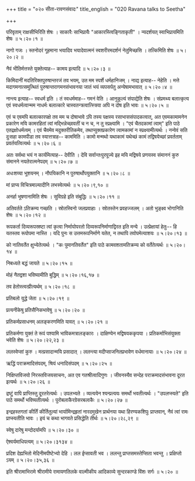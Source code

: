 +++
title = "०२० सीता-रावणसंवादः"
title_english = "020 Ravana talks to Seetha"

+++


परिवृताम् राक्षसीभिरिति शेषः । साकारैः साभिप्रायैः
"आकारस्त्विङ्गिताकृती" । न्यदर्शयत् स्वाभिप्रायमिति शेषः  ॥  ५।२०।१  ॥   

  

नागो गजः । स्तनोदरं गूहमाना भयादिव भयादेवात्मनं स्वशरीरमदर्शनं
नेतुमिच्छसि । तत्किमिति शेषः  ॥  ५।२०।२  ॥   

  

नैवं भीतिर्मत्तस्ते युक्तेत्याह-- कामय इत्यादि  ॥  ५।२०।३  ॥   

  

किमिदानीं मदतिरिक्तपुरुषान्तरजं तव भयम्, उत मम स्पर्शे धर्महानिजम् ।
नाद्य इत्याह-- नेहेति । मत्ते मदागमनात्समुत्थितं पुरुषान्तरागमनसंभावनया
जातं भयं व्यपसर्पतु अन्येषामभावात्  ॥  ५।२०।४  ॥   

  

नान्त्य इत्याह-- स्वधर्म इति । तं स्वधर्ममाह-- गमनं वेति । आनुकूल्यं
संपाद्येति शेषः । संप्रमथ्य बलात्कृत्य एवं स्वधर्मत्वान्मम नाधर्मः
बलात्कारे चास्वतन्त्रत्वात्स्त्रिया अपि न दोष इति भावः  ॥  ५।२०।५  ॥   

  

एवं च एवमपि बलात्कारपक्षे तव मम च दोषाभावे ऽपि तस्य पक्षस्य
रसाभाससंपादकत्वात्, अत एवमकामामनेन प्रकारेण मयि कामरहितां त्वां
मद्भिन्नेच्छावतीं च न च, न तु स्प्रक्ष्यामि । "एवं चैतदकामां त्वाम्" इति
पाठे एतद्रक्षोधर्मत्वम् । एवं चैवमेव मदुक्तरीतिकमेव, तथाप्युक्तप्रकारेण
त्वामकामां न स्प्रक्ष्यामीत्यर्थः । नन्वेवं सति दुःसहा कामपीडा तव
स्यात्तत्राह-- काममिति । कामो मन्मथो यथाकामं यथेच्छं कामं तद्विषयेच्छां
प्रवर्तताम् प्रवर्तयत्वित्यर्थः  ॥  ५।२०।६  ॥   

  

अतः सर्वथा भयं न कार्यमित्याह-- देवीति । देवि सर्वान्तःपुरपूज्ये इह मयि
मद्विषये प्रणयस्व संमाननं कुरु संमानने नयतेरात्मनेपदम्  ॥  ५।२०।७  ॥   

  

अधःशय्या भूशयनम् । नौपयिकानि न पुरुषार्थोपयुक्तानि  ॥  ५।२०।८  ॥   

  

मां प्राप्य विचित्रमाल्यादीनि लभस्वेत्यर्थः  ॥  ५।२०।९,१०  ॥   

  

अनर्हा भूषणानामिति शेषः । सुविग्रहे इति संबुद्धिः  ॥  ५।२०।११  ॥   

  

अतिवर्तते ऽतिक्रम्य गच्छति । स्रोतस्विनो जलप्रवाहाः । स्रोतस्तेन
प्रवहज्जलम् । अतो भुङ्क्ष्व भोगानिति शेषः  ॥  ५।२०।१२  ॥   

  

रूपकर्ता दिव्यरूपस्रष्टा त्वां कृत्वा निर्मायोपरतो
दिव्यरूपनिर्माणाद्विरत इति मन्ये । उत्प्रेक्षायां हेतुः-- हि यतस्तव
रूपोपमा नास्ति । यदि पुनः स उत्तमरूपनिर्माणे यतेत, न तथापि तवोपमेत्याशयः
 ॥  ५।२०।१३  ॥   

  

को नातिवर्तेत क्षुभ्येतेत्यर्थः । "कः पुमानतिवर्तेत" इति पाठे
कामवशतामतिक्रम्य को वर्तेतेत्यर्थः  ॥  ५।२०।१४  ॥   

  

निबध्यते बद्धं जायते  ॥  ५।२०।१५  ॥   

  

मोहं नैतद्वशा भविष्यामीति बुद्धिम्  ॥  ५।२०।१६,१७  ॥   

  

तव हेतोस्त्वत्प्रीत्यर्थम्  ॥  ५।२०।१८  ॥   

  

प्रतिबलो युद्धे जेता  ॥  ५।२०।१९  ॥   

  

प्रत्यनीकेषु प्रतिसैनिकभावेषु  ॥  ५।२०।२०  ॥   

  

प्रतिकर्मप्रसाधनम् अलङ्करणमिति यावत्  ॥  ५।२०।२१  ॥   

  

प्रतिकर्मणा युक्तं ते रूपं पश्यामि भाविकमत्रालङ्कारः । दाक्षिण्येन
मद्विषयककृपया । प्रतिकर्माभिसंयुक्ता भवेति शेषः  ॥  ५।२०।२२,२३  ॥   

  

ललस्वेप्सां कुरु । मत्प्रसादान्मयि प्रसादात् । ललन्त्या
मदीप्साजनितप्रभावेण वर्धमानायाः  ॥  ५।२०।२४  ॥   

  

ऋद्धिं पराक्रमादिसंपदम्, श्रियं धनादिसंपदम्  ॥  ५।२०।२५  ॥   

  

निक्षिप्तविजयो निरस्तविजयसाचनः, अत एव गतश्रीत्वादिगुणः । जीवनस्यैव
सन्देह पराक्रमादसंभावना दूरत इत्यर्थः  ॥  ५।२०।२६  ॥   

  

द्रष्टुं वापि प्राप्तिस्तु दूरतरेत्यर्थः । उपलभ्यते । व्यत्ययेन
श्यन्प्रत्ययः समर्थो भवतीत्यर्थः । "उपलप्स्यते" इति पाठे समर्थो
भविष्यतीत्यर्थः । पुरोबलाकैरग्रेसरबलाकैः  ॥  ५।२०।२७  ॥   

  

इन्द्रहस्तगतां कीर्तिं कीर्तितुल्यां भार्यामिन्द्रहृतां नारदमुखेन
प्रार्थनया यथा हिरण्यकशिपुः प्राप्तवान्, नैवं त्वां रामः प्राप्स्यतीति
भावः । इयं च कथा भागवते प्रसिद्धेति तीर्थः  ॥  ५।२०।२८,२९  ॥   

  

स्वेषु दारेषु मन्दोदर्यामपि  ॥  ५।२०।३०  ॥   

  

ऐश्वर्यमाधिपत्यम्  ॥  ५।२०।३१३४  ॥   

  

प्रदिश देह्यभितो मेदिनीमपीष्टेभ्यो देहि । लल ईप्सावती भव । ललन्तु
प्राप्तसमस्तेप्सिता भवन्तु । प्रक्षिप्तो ऽयम्  ॥  ५।२०।३५,३६  ॥   

  

इति श्रीरामाभिरामे श्रीरामीये रामायणतिलके वाल्मीकीय आदिकाव्ये
सुन्दरकाण्डे विंशः सर्गः  ॥  ५।२०  ॥   

  


